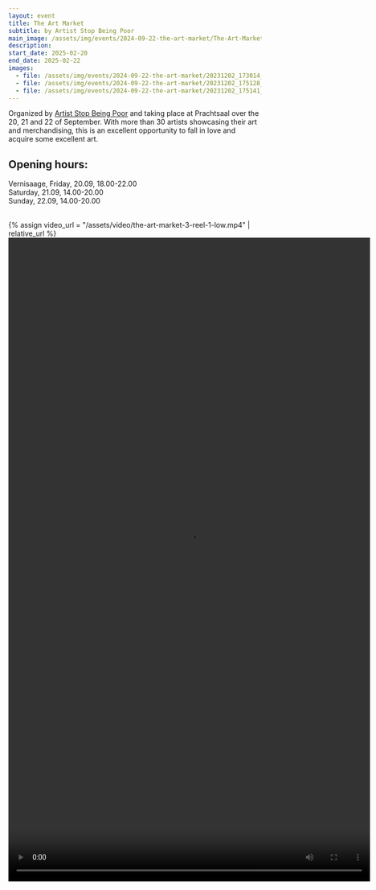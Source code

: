 ```yaml
---
layout: event
title: The Art Market
subtitle: by Artist Stop Being Poor
main_image: /assets/img/events/2024-09-22-the-art-market/The-Art-Market-3-posters-04-crop.webp
description: 
start_date: 2025-02-20
end_date: 2025-02-22
images: 
  - file: /assets/img/events/2024-09-22-the-art-market/20231202_173014_Original-scaled.webp
  - file: /assets/img/events/2024-09-22-the-art-market/20231202_175128_Original-768x1024.webp
  - file: /assets/img/events/2024-09-22-the-art-market/20231202_175141_Original-768x1024.webp
---
```



Organized by [Artist Stop Being Poor](https://artiststopbeingpoor.club/the-art-market/) and taking place at Prachtsaal over the 20, 21 and 22 of September. With more than 30 artists showcasing their art and merchandising, this is an excellent opportunity to fall in love and acquire some excellent art.

## Opening hours:
Vernisaage, Friday, 20.09, 18.00-22.00<br>
Saturday, 21.09, 14.00-20.00<br>
Sunday, 22.09, 14.00-20.00<br>
<br>

{% assign video_url = "/assets/video/the-art-market-3-reel-1-low.mp4" | relative_url %}
<video width="720" height="1280" controls>
  <source src="{{ video_url }}" type="video/mp4">
  Your browser does not support the video tag.
</video>
